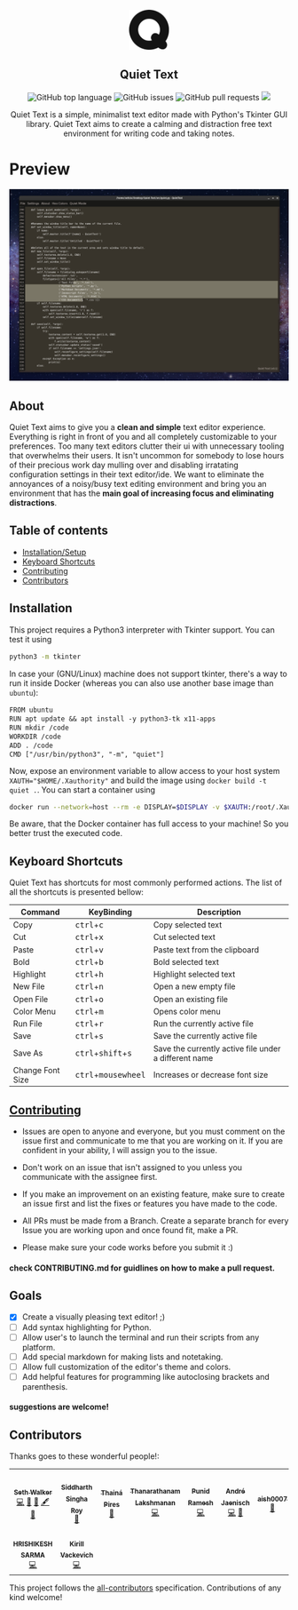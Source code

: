 <p align="center">
    <img src="/images/q.png" alt="Quiet Text logo" width="72" height="72">
  </a>
</p>

<h2 align="center">Quiet Text</h2>

<p align="center">
   <img alt="GitHub top language" src="https://img.shields.io/github/languages/top/sethwalkeroo/Quiet-Text">
   <img alt="GitHub issues" src="https://img.shields.io/github/issues/sethwalkeroo/Quiet-Text">
   <img alt="GitHub pull requests" src="https://img.shields.io/github/issues-pr/sethwalkeroo/Quiet-Text">
   <a href="https://www.codacy.com/gh/SethWalkeroo/Quiet-Text/dashboard?utm_source=github.com&amp;utm_medium=referral&amp;utm_content=SethWalkeroo/Quiet-Text&amp;utm_campaign=Badge_Grade"><img src="https://app.codacy.com/project/badge/Grade/d8b43699912a4282823dfbf3a5c30dbc"/></a>
</p>

<p align="center">
  Quiet Text is a simple, minimalist text editor made with Python's Tkinter GUI library. Quiet Text aims to create a calming and distraction   free text environment for writing code and taking notes.
</p>


# Preview

<p>
  <img src="images/picture_of_app.png" alt="there should be an image here...">
</p>


## About

Quiet Text aims to give you a **clean and simple** text editor experience. Everything is right in front of you and all completely customizable to your preferences. Too many text editors clutter their ui with unnecessary tooling that overwhelms their users. It isn't uncommon for somebody to lose hours of their precious work day mulling over and disabling irratating configuration settings in their text editor/ide. We want to eliminate the annoyances of a noisy/busy text editing environment and bring you an environment that has the **main goal of increasing focus and eliminating distractions**.



## Table of contents
- [Installation/Setup](#installation)
- [Keyboard Shortcuts](#keyboard-shortcuts)
- [Contributing](#contributing)
- [Contributors](#contributors)



## Installation

This project requires a Python3 interpreter with Tkinter support.
You can test it using

```sh
python3 -m tkinter
```

In case your (GNU/Linux) machine does not support tkinter, there's a way to run it inside Docker (whereas you can also use another base image than `ubuntu`):

```
FROM ubuntu
RUN apt update && apt install -y python3-tk x11-apps
RUN mkdir /code
WORKDIR /code
ADD . /code
CMD ["/usr/bin/python3", "-m", "quiet"]
```

Now, expose an environment variable to allow access to your host system `XAUTH="$HOME/.Xauthority"` and build the image using `docker build -t quiet .`.
You can start a container using

```sh
docker run --network=host --rm -e DISPLAY=$DISPLAY -v $XAUTH:/root/.Xauthority quiet
```

Be aware, that the Docker container has full access to your machine! So you better trust the executed code.



## Keyboard Shortcuts
Quiet Text has shortcuts for most commonly performed actions. The list of all the shortcuts is presented bellow:

| Command | KeyBinding | Description |
| ------- | ---------- | ----------- |
| Copy | <kbd>ctrl</kbd>+<kbd>c</kbd> | Copy selected text |
| Cut | <kbd>ctrl</kbd>+<kbd>x</kbd> | Cut selected text |
| Paste | <kbd>ctrl</kbd>+<kbd>v</kbd> | Paste text from the clipboard |
| Bold | <kbd>ctrl</kbd>+<kbd>b</kbd> | Bold selected text |
| Highlight | <kbd>ctrl</kbd>+<kbd>h</kbg> | Highlight selected text |
| New File | <kbd>ctrl</kbd>+<kbd>n</kbd> | Open a new empty file |
| Open File | <kbd>ctrl</kbd>+<kbd>o</kbd> | Open an existing file |
| Color Menu | <kbd>ctrl</kbd>+<kbd>m</kbd> | Opens color menu |
| Run File | <kbd>ctrl</kbd>+<kbd>r</kbd> | Run the currently active file |
| Save | <kbd>ctrl</kbd>+<kbd>s</kbd> | Save the currently active file |
| Save As | <kbd>ctrl</kbd>+<kbd>shift</kbd>+<kbd>s</kbd> | Save the currently active file under a different name |
| Change Font Size | <kbd>ctrl</kbd>+<kbd>mousewheel</kbd> | Increases or decrease font size |




## <a href="CONTRIBUTING.md">Contributing</a>

* Issues are open to anyone and everyone, but you must comment on the issue first and communicate to me that you are working on it. If you are confident in your ability, I will assign you to the issue. 

* Don't work on an issue that isn't assigned to you unless you communicate with the assignee first. 

* If you make an improvement on an existing feature, make sure to create an issue first and list the fixes or features you have made to the code.

* All PRs must be made from a Branch. Create a separate branch for every Issue you are working upon and once found fit, make a PR.

* Please make sure your code works before you submit it :)

#### check CONTRIBUTING.md for guidlines on how to make a pull request.






## Goals

- [x] Create a visually pleasing text editor! ;)
- [ ] Add syntax highlighting for Python.
- [ ] Allow user's to launch the terminal and run their scripts from any platform.
- [ ] Add special markdown for making lists and notetaking.
- [ ] Allow full customization of the editor's theme and colors.
- [ ] Add helpful features for programming like autoclosing brackets and parenthesis.

#### suggestions are welcome!




## Contributors

Thanks goes to these wonderful people!:

<!-- ALL-CONTRIBUTORS-LIST:START - Do not remove or modify this section -->
<!-- prettier-ignore-start -->
<!-- markdownlint-disable -->
<table>
  <tr>
    <td align="center"><a href="https://github.com/SethWalkeroo"><img src="https://rb.gy/eaqnjk?s=100" width="100px;" alt=""/><br /><sub><b>Seth Walker</b></sub></a><br /><a href="https://github.com/SethWalkeroo/Quiet-Text/commits?author=SethWalkeroo" title="Code">💻</a> <a href="https://github.com/SethWalkeroo/Quiet-Text/commits?author=SethWalkeroo" title="Documentation">📖</a> <a href="https://github.com/SethWalkeroo/Quiet-Text/issues?q=author%3ASethWalkeroo" title="Bug reports">🐛</a> <a href="#content-SethWalkeroo" title="Content">🖋</a> <a href="#design-SethWalkeroo" title="Design">🎨</a></td>
    <td align="center"><a href="https://sid200026.github.io/"><img src="https://avatars0.githubusercontent.com/u/42297087?v=4?s=100" width="100px;" alt=""/><br /><sub><b>Siddharth Singha Roy</b></sub></a><br /><a href="https://github.com/SethWalkeroo/Quiet-Text/issues?q=author%3ASid200026" title="Bug reports">🐛</a></td>
    <td align="center"><a href="https://github.com/thainapires"><img src="https://avatars0.githubusercontent.com/u/28638008?v=4?s=100" width="100px;" alt=""/><br /><sub><b>Thainá Pires</b></sub></a><br /><a href="https://github.com/SethWalkeroo/Quiet-Text/commits?author=thainapires" title="Documentation">📖</a></td>
    <td align="center"><a href="https://github.com/Thanarathanam"><img src="https://avatars3.githubusercontent.com/u/6984902?v=4?s=100" width="100px;" alt=""/><br /><sub><b>Thanarathanam Lakshmanan</b></sub></a><br /><a href="https://github.com/SethWalkeroo/Quiet-Text/commits?author=Thanarathanam" title="Code">💻</a></td>
    <td align="center"><a href="https://punidramesh.tech"><img src="https://avatars3.githubusercontent.com/u/47942208?v=4?s=100" width="100px;" alt=""/><br /><sub><b>Punid Ramesh</b></sub></a><br /><a href="https://github.com/SethWalkeroo/Quiet-Text/commits?author=punidramesh" title="Code">💻</a></td>
    <td align="center"><a href="https://github.com/Ryuno-Ki"><img src="https://rb.gy/hm88af?s=100" width="100px;" alt=""/><br /><sub><b>André Jaenisch</b></sub></a><br /><a href="https://github.com/SethWalkeroo/Quiet-Text/commits?author=Ryuno-Ki" title="Code">💻</a> <a href="https://github.com/SethWalkeroo/Quiet-Text/commits?author=Ryuno-Ki" title="Documentation">📖</a></td>
    <td align="center"><a href="https://github.com/aish0007"><img src="https://avatars1.githubusercontent.com/u/45160006?v=4?s=100" width="100px;" alt=""/><br /><sub><b>aish0007</b></sub></a><br /><a href="https://github.com/SethWalkeroo/Quiet-Text/commits?author=aish0007" title="Documentation">📖</a></td>
  </tr>
  <tr>
    <td align="center"><a href="https://github.com/hrishikesharma"><img src="https://avatars1.githubusercontent.com/u/72077890?v=4?s=100" width="100px;" alt=""/><br /><sub><b>HRISHIKESH  SARMA</b></sub></a><br /><a href="https://github.com/SethWalkeroo/Quiet-Text/commits?author=hrishikesharma" title="Code">💻</a></td>
    <td align="center"><a href="https://github.com/JuliusChrona"><img src="https://avatars1.githubusercontent.com/u/47902797?v=4?s=100" width="100px;" alt=""/><br /><sub><b>Kirill Vackevich</b></sub></a><br /><a href="https://github.com/SethWalkeroo/Quiet-Text/commits?author=JuliusChrona" title="Code">💻</a></td>
  </tr>
</table>

<!-- markdownlint-restore -->
<!-- prettier-ignore-end -->

<!-- ALL-CONTRIBUTORS-LIST:END -->

This project follows the [all-contributors](https://github.com/all-contributors/all-contributors) specification. Contributions of any kind welcome!
